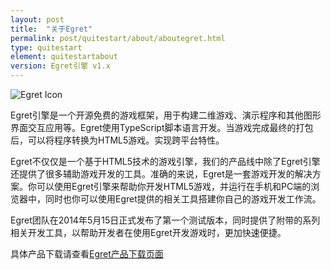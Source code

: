 ```yaml
---
layout: post
title:  "关于Egret"
permalink: post/quitestart/about/aboutegret.html
type: quitestart
element: quitestartabout
version: Egret引擎 v1.x
---
```


![Egret Icon]({{site.baseurl}}/assets/img/egret_logo.png)

Egret引擎是一个开源免费的游戏框架，用于构建二维游戏、演示程序和其他图形界面交互应用等。Egret使用TypeScript脚本语言开发。当游戏完成最终的打包后，可以将程序转换为HTML5游戏。实现跨平台特性。

Egret不仅仅是一个基于HTML5技术的游戏引擎，我们的产品线中除了Egret引擎还提供了很多辅助游戏开发的工具。准确的来说，Egret是一套游戏开发的解决方案。你可以使用Egret引擎来帮助你开发HTML5游戏，并运行在手机和PC端的浏览器中，同时也你可以使用Egret提供的相关工具搭建你自己的游戏开发工作流。

Egret团队在2014年5月15日正式发布了第一个测试版本，同时提供了附带的系列相关开发工具，以帮助开发者在使用Egret开发游戏时，更加快速便捷。

具体产品下载请查看<a href="http://www.egret.com/downloads" target="_blank">Egret产品下载页面</a>
